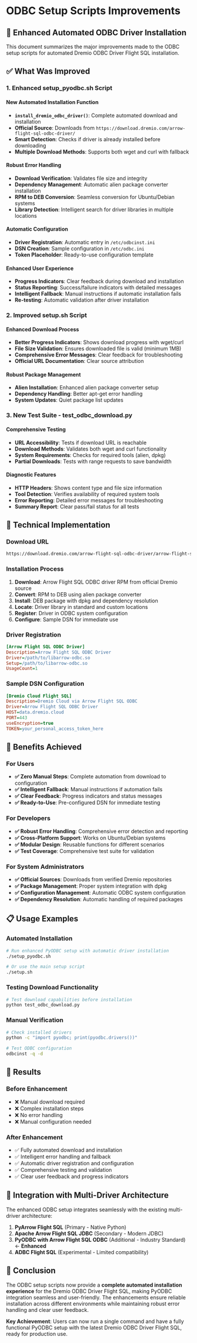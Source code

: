 # ODBC Setup Scripts Improvements

## 🎉 **Enhanced Automated ODBC Driver Installation**

This document summarizes the major improvements made to the ODBC setup scripts for automated Dremio ODBC Driver Flight SQL installation.

## ✅ **What Was Improved**

### **1. Enhanced setup_pyodbc.sh Script**

#### **New Automated Installation Function**
- **`install_dremio_odbc_driver()`**: Complete automated download and installation
- **Official Source**: Downloads from `https://download.dremio.com/arrow-flight-sql-odbc-driver/`
- **Smart Detection**: Checks if driver is already installed before downloading
- **Multiple Download Methods**: Supports both wget and curl with fallback

#### **Robust Error Handling**
- **Download Verification**: Validates file size and integrity
- **Dependency Management**: Automatic alien package converter installation
- **RPM to DEB Conversion**: Seamless conversion for Ubuntu/Debian systems
- **Library Detection**: Intelligent search for driver libraries in multiple locations

#### **Automatic Configuration**
- **Driver Registration**: Automatic entry in `/etc/odbcinst.ini`
- **DSN Creation**: Sample configuration in `/etc/odbc.ini`
- **Token Placeholder**: Ready-to-use configuration template

#### **Enhanced User Experience**
- **Progress Indicators**: Clear feedback during download and installation
- **Status Reporting**: Success/failure indicators with detailed messages
- **Intelligent Fallback**: Manual instructions if automatic installation fails
- **Re-testing**: Automatic validation after driver installation

### **2. Improved setup.sh Script**

#### **Enhanced Download Process**
- **Better Progress Indicators**: Shows download progress with wget/curl
- **File Size Validation**: Ensures downloaded file is valid (minimum 1MB)
- **Comprehensive Error Messages**: Clear feedback for troubleshooting
- **Official URL Documentation**: Clear source attribution

#### **Robust Package Management**
- **Alien Installation**: Enhanced alien package converter setup
- **Dependency Handling**: Better apt-get error handling
- **System Updates**: Quiet package list updates

### **3. New Test Suite - test_odbc_download.py**

#### **Comprehensive Testing**
- **URL Accessibility**: Tests if download URL is reachable
- **Download Methods**: Validates both wget and curl functionality
- **System Requirements**: Checks for required tools (alien, dpkg)
- **Partial Downloads**: Tests with range requests to save bandwidth

#### **Diagnostic Features**
- **HTTP Headers**: Shows content type and file size information
- **Tool Detection**: Verifies availability of required system tools
- **Error Reporting**: Detailed error messages for troubleshooting
- **Summary Report**: Clear pass/fail status for all tests

## 🔧 **Technical Implementation**

### **Download URL**
```bash
https://download.dremio.com/arrow-flight-sql-odbc-driver/arrow-flight-sql-odbc-driver-LATEST.x86_64.rpm
```

### **Installation Process**
1. **Download**: Arrow Flight SQL ODBC driver RPM from official Dremio source
2. **Convert**: RPM to DEB using alien package converter
3. **Install**: DEB package with dpkg and dependency resolution
4. **Locate**: Driver library in standard and custom locations
5. **Register**: Driver in ODBC system configuration
6. **Configure**: Sample DSN for immediate use

### **Driver Registration**
```ini
[Arrow Flight SQL ODBC Driver]
Description=Arrow Flight SQL ODBC Driver
Driver=/path/to/libarrow-odbc.so
Setup=/path/to/libarrow-odbc.so
UsageCount=1
```

### **Sample DSN Configuration**
```ini
[Dremio Cloud Flight SQL]
Description=Dremio Cloud via Arrow Flight SQL ODBC
Driver=Arrow Flight SQL ODBC Driver
HOST=data.dremio.cloud
PORT=443
useEncryption=true
TOKEN=your_personal_access_token_here
```

## 🚀 **Benefits Achieved**

### **For Users**
- **✅ Zero Manual Steps**: Complete automation from download to configuration
- **✅ Intelligent Fallback**: Manual instructions if automation fails
- **✅ Clear Feedback**: Progress indicators and status messages
- **✅ Ready-to-Use**: Pre-configured DSN for immediate testing

### **For Developers**
- **✅ Robust Error Handling**: Comprehensive error detection and reporting
- **✅ Cross-Platform Support**: Works on Ubuntu/Debian systems
- **✅ Modular Design**: Reusable functions for different scenarios
- **✅ Test Coverage**: Comprehensive test suite for validation

### **For System Administrators**
- **✅ Official Sources**: Downloads from verified Dremio repositories
- **✅ Package Management**: Proper system integration with dpkg
- **✅ Configuration Management**: Automatic ODBC system configuration
- **✅ Dependency Resolution**: Automatic handling of required packages

## 📋 **Usage Examples**

### **Automated Installation**
```bash
# Run enhanced PyODBC setup with automatic driver installation
./setup_pyodbc.sh

# Or use the main setup script
./setup.sh
```

### **Testing Download Functionality**
```bash
# Test download capabilities before installation
python test_odbc_download.py
```

### **Manual Verification**
```bash
# Check installed drivers
python -c "import pyodbc; print(pyodbc.drivers())"

# Test ODBC configuration
odbcinst -q -d
```

## 🎯 **Results**

### **Before Enhancement**
- ❌ Manual download required
- ❌ Complex installation steps
- ❌ No error handling
- ❌ Manual configuration needed

### **After Enhancement**
- ✅ Fully automated download and installation
- ✅ Intelligent error handling and fallback
- ✅ Automatic driver registration and configuration
- ✅ Comprehensive testing and validation
- ✅ Clear user feedback and progress indicators

## 🔄 **Integration with Multi-Driver Architecture**

The enhanced ODBC setup integrates seamlessly with the existing multi-driver architecture:

1. **PyArrow Flight SQL** (Primary - Native Python)
2. **Apache Arrow Flight SQL JDBC** (Secondary - Modern JDBC)
3. **PyODBC with Arrow Flight SQL ODBC** (Additional - Industry Standard) ← **Enhanced**
4. **ADBC Flight SQL** (Experimental - Limited compatibility)

## 🎉 **Conclusion**

The ODBC setup scripts now provide a **complete automated installation experience** for the Dremio ODBC Driver Flight SQL, making PyODBC integration seamless and user-friendly. The enhancements ensure reliable installation across different environments while maintaining robust error handling and clear user feedback.

**Key Achievement**: Users can now run a single command and have a fully functional PyODBC setup with the latest Dremio ODBC Driver Flight SQL, ready for production use.
